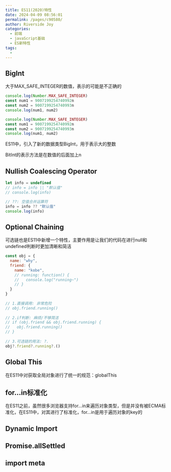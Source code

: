 ```yaml
---
title: ES11(2020)特性
date: 2024-04-09 08:56:01
permalink: /pages/c90580/
author: Riverside Joy
categories:
  - 前端
  - javaScript基础
  - ES新特性
tags:
  - 
---
```


## BigInt

大于MAX_SAFE_INTEGER的数值，表示的可能是不正确的

```js
console.log(Number.MAX_SAFE_INTEGER)
const num1 = 9007199254740992n
const num2 = 9007199254740993n
console.log(num1, num2)

console.log(Number.MAX_SAFE_INTEGER)
const num1 = 9007199254740992n
const num2 = 9007199254740993n
console.log(num1, num2)
```

ES11中，引入了新的数据类型BigInt，用于表示大的整数

BitInt的表示方法是在数值的后面加上n

## Nullish Coalescing Operator

```js
let info = undefined
// info = info || "默认值"
// console.log(info)

// ??: 空值合并运算符
info = info ?? "默认值"
console.log(info)
```

## Optional Chaining

可选链也是ES11中新增一个特性，主要作用是让我们的代码在进行null和undefined判断时更加清晰和简洁

```js
const obj = {
  name: "why",
  friend: {
    name: "kobe",
    // running: function() {
    //   console.log("running~")
    // }
  }
}
 
// 1.直接调用: 非常危险
// obj.friend.running()
 
// 2.if判断: 麻烦/不够简洁
// if (obj.friend && obj.friend.running) {
//   obj.friend.running()
// }
 
// 3.可选链的用法: ?.
obj?.friend?.running?.()
```

## Global This

在ES11中对获取全局对象进行了统一的规范：globalThis

## for…in标准化

在ES11之前，虽然很多浏览器支持for…in来遍历对象类型，但是并没有被ECMA标准化，在ES11中，对其进行了标准化，for…in是用于遍历对象的key的

## Dynamic Import

## Promise.allSettled

## import meta











